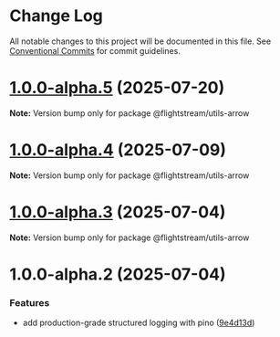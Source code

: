 # Change Log

All notable changes to this project will be documented in this file.
See [Conventional Commits](https://conventionalcommits.org) for commit guidelines.

# [1.0.0-alpha.5](https://github.com/ggauravr/flightstream/compare/@flightstream/utils-arrow@1.0.0-alpha.4...@flightstream/utils-arrow@1.0.0-alpha.5) (2025-07-20)

**Note:** Version bump only for package @flightstream/utils-arrow





# [1.0.0-alpha.4](https://github.com/ggauravr/flightstream/compare/@flightstream/utils-arrow@1.0.0-alpha.3...@flightstream/utils-arrow@1.0.0-alpha.4) (2025-07-09)

**Note:** Version bump only for package @flightstream/utils-arrow





# [1.0.0-alpha.3](https://github.com/ggauravr/flightstream/compare/@flightstream/utils-arrow@1.0.0-alpha.2...@flightstream/utils-arrow@1.0.0-alpha.3) (2025-07-04)

**Note:** Version bump only for package @flightstream/utils-arrow





# 1.0.0-alpha.2 (2025-07-04)


### Features

* add production-grade structured logging with pino ([9e4d13d](https://github.com/ggauravr/flightstream/commit/9e4d13dbf2c2c319b4fcaed4cb5aa251b4b7d7bb))
